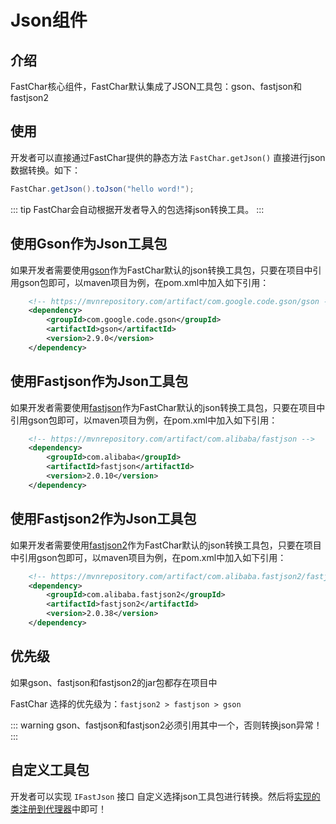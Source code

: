 
# Json组件

## 介绍
FastChar核心组件，FastChar默认集成了JSON工具包：gson、fastjson和fastjson2 

## 使用
开发者可以直接通过FastChar提供的静态方法 `FastChar.getJson()` 直接进行json数据转换。如下：

```java
FastChar.getJson().toJson("hello word!");
```

::: tip
FastChar会自动根据开发者导入的包选择json转换工具。
:::

## 使用Gson作为Json工具包
如果开发者需要使用[gson](https://github.com/google/gson)作为FastChar默认的json转换工具包，只要在项目中引用gson包即可，以maven项目为例，在pom.xml中加入如下引用：

```xml
    <!-- https://mvnrepository.com/artifact/com.google.code.gson/gson -->
    <dependency>
        <groupId>com.google.code.gson</groupId>
        <artifactId>gson</artifactId>
        <version>2.9.0</version>
    </dependency>
```


## 使用Fastjson作为Json工具包
如果开发者需要使用[fastjson](https://github.com/alibaba/fastjson)作为FastChar默认的json转换工具包，只要在项目中引用gson包即可，以maven项目为例，在pom.xml中加入如下引用：
```xml
    <!-- https://mvnrepository.com/artifact/com.alibaba/fastjson -->
    <dependency>
        <groupId>com.alibaba</groupId>
        <artifactId>fastjson</artifactId>
        <version>2.0.10</version>
    </dependency>
```

## 使用Fastjson2作为Json工具包
如果开发者需要使用[fastjson2](https://alibaba.github.io/fastjson2/)作为FastChar默认的json转换工具包，只要在项目中引用gson包即可，以maven项目为例，在pom.xml中加入如下引用：
```xml
    <!-- https://mvnrepository.com/artifact/com.alibaba.fastjson2/fastjson2 -->
    <dependency>
        <groupId>com.alibaba.fastjson2</groupId>
        <artifactId>fastjson2</artifactId>
        <version>2.0.38</version>
    </dependency>
```


## 优先级
如果gson、fastjson和fastjson2的jar包都存在项目中

FastChar 选择的优先级为：`fastjson2 > fastjson > gson`

::: warning
gson、fastjson和fastjson2必须引用其中一个，否则转换json异常！
:::


## 自定义工具包
开发者可以实现 `IFastJson` 接口 自定义选择json工具包进行转换。然后将[实现的类注册到代理器](../guide/overrider-info.md#代理类的注册)中即可！
